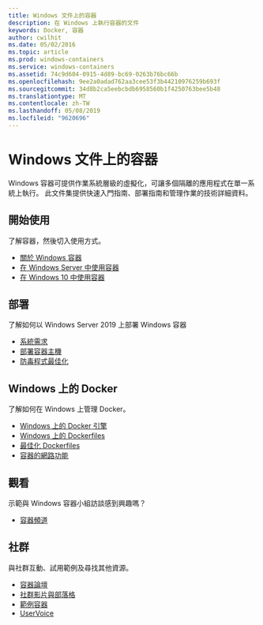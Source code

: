 ```yaml
---
title: Windows 文件上的容器
description: 在 Windows 上執行容器的文件
keywords: Docker, 容器
author: cwilhit
ms.date: 05/02/2016
ms.topic: article
ms.prod: windows-containers
ms.service: windows-containers
ms.assetid: 74c9d604-0915-4d89-bc69-0263b76bc66b
ms.openlocfilehash: 9ee2a0adad762aa3cee53f3b44210976259b693f
ms.sourcegitcommit: 34d8b2ca5eebcbdb6958560b1f4250763bee5b48
ms.translationtype: MT
ms.contentlocale: zh-TW
ms.lasthandoff: 05/08/2019
ms.locfileid: "9620696"
---
```

# <a name="containers-on-windows-documentation"></a>Windows 文件上的容器

Windows 容器可提供作業系統層級的虛擬化，可讓多個隔離的應用程式在單一系統上執行。 此文件集提供快速入門指南、部署指南和管理作業的技術詳細資料。

## <a name="getting-started"></a>開始使用
了解容器，然後切入使用方式。
* [關於 Windows 容器](about/index.md)
* [在 Windows Server 中使用容器](quick-start/quick-start-windows-server.md)
* [在 Windows 10 中使用容器](quick-start/quick-start-windows-10.md)

## <a name="deployment"></a>部署
了解如何以 Windows Server 2019 上部署 Windows 容器

* [系統需求](deploy-containers/system-requirements.md)
* [部署容器主機](deploy-containers/deploy-containers-on-server.md)
* [防毒程式最佳化](https://docs.microsoft.com/windows-hardware/drivers/ifs/anti-virus-optimization-for-windows-containers)

## <a name="docker-on-windows"></a>Windows 上的 Docker
了解如何在 Windows 上管理 Docker。
* [Windows 上的 Docker 引擎](manage-docker/configure-docker-daemon.md)
* [Windows 上的 Dockerfiles](manage-docker/manage-windows-dockerfile.md)
* [最佳化 Dockerfiles](manage-docker/optimize-windows-dockerfile.md)
* [容器的網路功能](container-networking/architecture.md)

## <a name="watch"></a>觀看
示範與 Windows 容器小組訪談感到興趣嗎？
* [容器頻道](https://channel9.msdn.com/Blogs/containers)

## <a name="community"></a>社群
與社群互動、試用範例及尋找其他資源。
* [容器論壇](https://social.msdn.microsoft.com/Forums/home?forum=windowscontainers)
* [社群影片與部落格](communitylinks.md)
* [範例容器](https://docs.microsoft.com/virtualization/windowscontainers/samples)
* [UserVoice](https://windowsserver.uservoice.com/forums/304624-containers)
